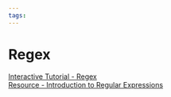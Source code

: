 ```yaml
---
tags:
---
```


# Regex

[Interactive Tutorial - Regex](https://regexone.com/)  
[Resource - Introduction to Regular Expressions](https://se-education.org/learningresources/contents/regex/Regex.html)
